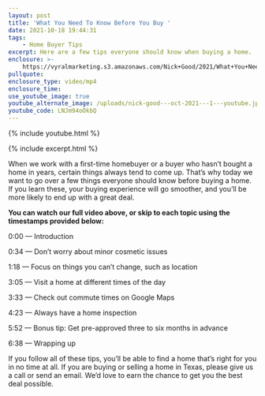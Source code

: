 ```yaml
---
layout: post
title: 'What You Need To Know Before You Buy '
date: 2021-10-18 19:44:31
tags:
    - Home Buyer Tips
excerpt: Here are a few tips everyone should know when buying a home.
enclosure: >-
    https://vyralmarketing.s3.amazonaws.com/Nick+Good/2021/What+You+Need+To+Know+Before+You+Buy.mp4
pullquote:
enclosure_type: video/mp4
enclosure_time:
use_youtube_image: true
youtube_alternate_image: /uploads/nick-good---oct-2021---1---youtube.jpeg
youtube_code: LNJm94oOkbQ
---
```

{% include youtube.html %}

{% include excerpt.html %}

When we work with a first-time homebuyer or a buyer who hasn’t bought a home in years, certain things always tend to come up. That’s why today we want to go over a few things everyone should know before buying a home. If you learn these, your buying experience will go smoother, and you’ll be more likely to end up with a great deal.&nbsp;

**You can watch our full video above, or skip to each topic using the timestamps provided below:&nbsp;**

0:00 — Introduction&nbsp;

0:34 — Don’t worry about minor cosmetic issues&nbsp;

1:18 — Focus on things you can’t change, such as location

3:05 — Visit a home at different times of the day

3:33 — Check out commute times on Google Maps

4:23 — Always have a home inspection

5:52 — Bonus tip: Get pre-approved three to six months in advance

6:38 — Wrapping up&nbsp;

If you follow all of these tips, you’ll be able to find a home that’s right for you in no time at all. If you are buying or selling a home in Texas, please give us a call or send an email. We’d love to earn the chance to get you the best deal possible.&nbsp;<br>&nbsp;
